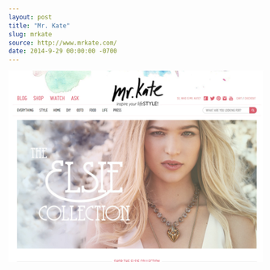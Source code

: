 ```yaml
---
layout: post
title: "Mr. Kate"
slug: mrkate
source: http://www.mrkate.com/
date: 2014-9-29 00:00:00 -0700
---
```


<img src="/assets/img/screenshots/mrkate.jpg">
